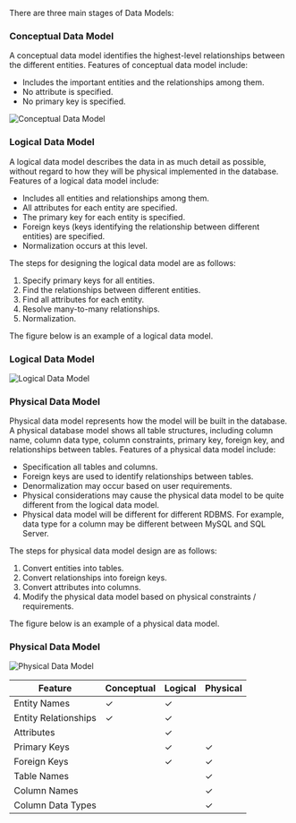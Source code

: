There are three main stages of Data Models:

### Conceptual Data Model
A conceptual data model identifies the highest-level relationships between the different entities. Features of conceptual data model include:

-   Includes the important entities and the relationships among them.
-   No attribute is specified.
-   No primary key is specified.

![Conceptual Data Model](https://www.1keydata.com/datawarehousing/conceptual-data-model.jpg)

### **Logical Data Model**
A logical data model describes the data in as much detail as possible, without regard to how they will be physical implemented in the database. Features of a logical data model include:

-   Includes all entities and relationships among them.
-   All attributes for each entity are specified.
-   The primary key for each entity is specified.
-   Foreign keys (keys identifying the relationship between different entities) are specified.
-   Normalization occurs at this level.

The steps for designing the logical data model are as follows:

1.  Specify primary keys for all entities.
2.  Find the relationships between different entities.
3.  Find all attributes for each entity.
4.  Resolve many-to-many relationships.
5.  Normalization.

The figure below is an example of a logical data model.

### Logical Data Model

![Logical Data Model](https://www.1keydata.com/datawarehousing/logical-data-model.jpg)

### Physical Data Model

Physical data model represents how the model will be built in the database. A physical database model shows all table structures, including column name, column data type, column constraints, primary key, foreign key, and relationships between tables. Features of a physical data model include:

-   Specification all tables and columns.
-   Foreign keys are used to identify relationships between tables.
-   Denormalization may occur based on user requirements.
-   Physical considerations may cause the physical data model to be quite different from the logical data model.
-   Physical data model will be different for different RDBMS. For example, data type for a column may be different between MySQL and SQL Server.

The steps for physical data model design are as follows:

1.  Convert entities into tables.
2.  Convert relationships into foreign keys.
3.  Convert attributes into columns.
4.  Modify the physical data model based on physical constraints / requirements.

The figure below is an example of a physical data model.

### Physical Data Model

![Physical Data Model](https://www.1keydata.com/datawarehousing/physical-data-model.jpg)


| Feature              | Conceptual | Logical | Physical |
| -------------------- | ---------- | ------- | -------- |
| Entity Names         | ✓          | ✓       |          |
| Entity Relationships | ✓          | ✓       |          |
| Attributes           |            | ✓       |          |
| Primary Keys         |            | ✓       | ✓        |
| Foreign Keys         |            | ✓       | ✓        |
| Table Names          |            |         | ✓        |
| Column Names         |            |         | ✓        |
| Column Data Types    |            |         | ✓        |
